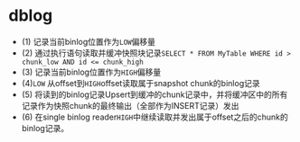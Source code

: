# dblog

- (1) 记录当前binlog位置作为`LOW`偏移量
- (2) 通过执行语句读取并缓冲快照块记录`SELECT * FROM MyTable WHERE id > chunk_low AND id <= chunk_high`
- (3) 记录当前binlog位置作为`HIGH`偏移量
- (4)`LOW` 从offset到`HIGH`offset读取属于snapshot chunk的binlog记录
- (5) 将读到的binlog记录Upsert到缓冲的chunk记录中，并将缓冲区中的所有记录作为快照chunk的最终输出（全部作为INSERT记录）发出
- (6) 在single binlog reader`HIGH`中继续读取并发出属于offset之后的chunk的binlog记录。
